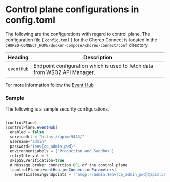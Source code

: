 # Control plane configurations in config.toml

The following are the configurations with regard to control plane. The configuration file ( `config.toml` ) for the Choreo Connect is located in the `CHOREO-CONNECT_HOME/docker-compose/choreo-connect/conf` directory.

|Heading|Description|
|-----------|-----------|
|`eventHub`  | Endpoint configuration which is used to fetch data from WSO2 API Manager.|

For more information follow the [Event Hub]({{base_path}}/deploy-and-publish/deploy-on-gateway/choreo-connect/concepts/event-hub-subscription-validation/#the-event-hub)

### Sample

The following is a sample security configurations.

``` java

[controlPlane]
[controlPlane.eventHub]
  enabled = false
  serviceUrl = "https://apim:9443/"
  username="admin"
  password="$env{cp_admin_pwd}"
  environmentLabels = ["Production and Sandbox"]
  retryInterval = 5
  skipSSLVerification=true
  # Message broker connection URL of the control plane
  [controlPlane.eventHub.jmsConnectionParameters]
    eventListeningEndpoints = ["amqp://admin:$env{cp_admin_pwd}@apim:5672?retries='10'&connectdelay='30'"]
```
